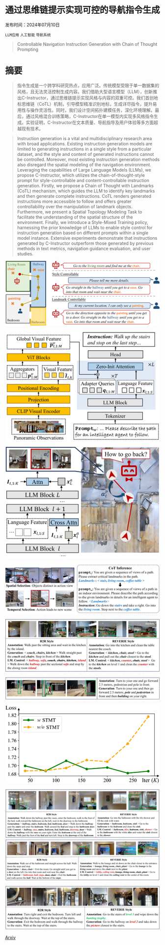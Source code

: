 # 通过思维链提示实现可控的导航指令生成

发布时间：2024年07月10日

`LLM应用` `人工智能` `导航系统`

> Controllable Navigation Instruction Generation with Chain of Thought Prompting

# 摘要

> 指令生成是一个跨学科研究热点，应用广泛。传统模型受限于单一数据集的风格，且无法灵活控制生成内容。我们借助大型语言模型（LLM），创新推出C-Instructor，通过思维链提示实现风格与内容的双重可控。我们首创地标思维链（CoTL）机制，引导模型精准识别地标，生成详尽指令，提升易用性与操作灵活性。同时，我们设计空间拓扑建模任务，深化环境理解。最后，通过风格混合训练策略，C-Instructor在单一模型内实现多风格指令生成。实验证明，C-Instructor在文本质量、导航指导及用户体验等多方面超越现有技术。

> Instruction generation is a vital and multidisciplinary research area with broad applications. Existing instruction generation models are limited to generating instructions in a single style from a particular dataset, and the style and content of generated instructions cannot be controlled. Moreover, most existing instruction generation methods also disregard the spatial modeling of the navigation environment. Leveraging the capabilities of Large Language Models (LLMs), we propose C-Instructor, which utilizes the chain-of-thought-style prompt for style-controllable and content-controllable instruction generation. Firstly, we propose a Chain of Thought with Landmarks (CoTL) mechanism, which guides the LLM to identify key landmarks and then generate complete instructions. CoTL renders generated instructions more accessible to follow and offers greater controllability over the manipulation of landmark objects. Furthermore, we present a Spatial Topology Modeling Task to facilitate the understanding of the spatial structure of the environment. Finally, we introduce a Style-Mixed Training policy, harnessing the prior knowledge of LLMs to enable style control for instruction generation based on different prompts within a single model instance. Extensive experiments demonstrate that instructions generated by C-Instructor outperform those generated by previous methods in text metrics, navigation guidance evaluation, and user studies.

![通过思维链提示实现可控的导航指令生成](../../../paper_images/2407.07433/x1.png)

![通过思维链提示实现可控的导航指令生成](../../../paper_images/2407.07433/x2.png)

![通过思维链提示实现可控的导航指令生成](../../../paper_images/2407.07433/x3.png)

![通过思维链提示实现可控的导航指令生成](../../../paper_images/2407.07433/x4.png)

![通过思维链提示实现可控的导航指令生成](../../../paper_images/2407.07433/x5.png)

![通过思维链提示实现可控的导航指令生成](../../../paper_images/2407.07433/x6.png)

![通过思维链提示实现可控的导航指令生成](../../../paper_images/2407.07433/x7.png)

![通过思维链提示实现可控的导航指令生成](../../../paper_images/2407.07433/x8.png)

![通过思维链提示实现可控的导航指令生成](../../../paper_images/2407.07433/x9.png)

[Arxiv](https://arxiv.org/abs/2407.07433)